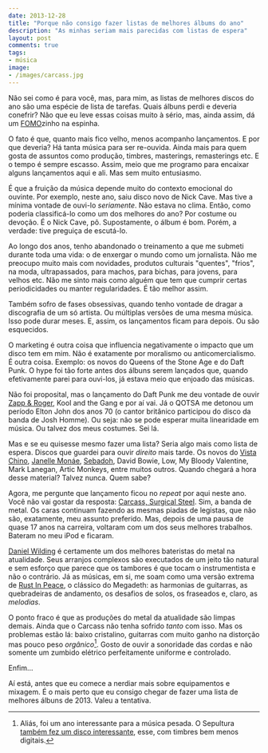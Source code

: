```yaml
---
date: 2013-12-28
title: "Porque não consigo fazer listas de melhores álbums do ano"
description: "As minhas seriam mais parecidas com listas de espera"
layout: post
comments: true
tags:
- música
image:
- /images/carcass.jpg
---
```


Não sei como é para você, mas, para mim, as listas de melhores discos do ano são uma espécie de lista de tarefas. Quais álbuns perdi e deveria conefrir? Não que eu leve essas coisas muito à sério, mas, ainda assim, dá um [FOMO](https://en.wikipedia.org/wiki/Fear_of_missing_out)zinho na espinha.

O fato é que, quanto mais fico velho, menos acompanho lançamentos. E por que deveria? Há tanta música para ser re-ouvida. Ainda mais para quem gosta de assuntos como produção, timbres, masterings, remasterings etc. E o tempo é sempre escasso. Assim, meio que me programo para encaixar alguns lançamentos aqui e ali. Mas sem muito entusiasmo.

É que a fruição da música depende muito do contexto emocional do ouvinte. Por exemplo, neste ano, saiu disco novo de Nick Cave. Mas tive a mínima vontade de ouvi-lo *seriamente*. Não estava no clima. Então, como poderia classificá-lo como um dos melhores do ano? Por costume ou devoção. É o Nick Cave, pô. Supostamente, o álbum é bom. Porém, a verdade: tive preguiça de escutá-lo.

Ao longo dos anos, tenho abandonado o treinamento a que me submeti durante toda uma vida: o de enxergar o mundo como um jornalista. Não me preocupo muito mais com novidades, produtos culturais "quentes", "frios", na moda, ultrapassados, para machos, para bichas, para jovens, para velhos etc. Não me sinto mais como alguém que tem que cumprir certas periodicidades ou manter regularidades. É tão melhor assim.

Também sofro de fases obsessivas, quando tenho vontade de dragar a discografia de um só artista. Ou múltiplas versões de uma mesma música. Isso pode durar meses. E, assim, os lançamentos ficam para depois. Ou são esquecidos.

O marketing é outra coisa que influencia negativamente o impacto que um disco tem em mim. Não é exatamente por moralismo ou anticomercialismo. É outra coisa. Exemplo: os novos do Queens of the Stone Age e do Daft Punk. O hype foi tão forte antes dos álbuns serem lançados que, quando efetivamente parei para ouvi-los, já estava meio que enjoado das músicas.

Não foi proposital, mas o lançamento do Daft Punk me deu vontade de ouvir [Zapp & Roger](http://goo.gl/j4m7TS), Kool and the Gang e por aí vai. Já o QOTSA me detonou um período Elton John dos anos 70 (o cantor britânico participou do disco da banda de Josh Homme). Ou seja: não se pode esperar muita linearidade em música. Ou talvez dos meus costumes. Sei lá.

Mas e se eu quisesse mesmo fazer uma lista? Seria algo mais como lista de espera. Discos que guardei para ouvir *direito* mais tarde. Os novos do [Vista Chino](https://en.wikipedia.org/wiki/Vista_Chino), [Janelle Monáe](https://en.wikipedia.org/wiki/Janelle_Mon%C3%A1e), [Sebadoh](https://en.wikipedia.org/wiki/Sebadoh), David Bowie, Low, My Bloody Valentine, Mark Lanegan, Artic Monkeys, entre muitos outros. Quando chegará a hora desse material? Talvez nunca. Quem sabe?

Agora, me pergunte que lançamento ficou no *repeat* por aqui neste ano. Você não vai gostar da resposta: [Carcass, Surgical Steel](http://goo.gl/7qQYWR). Sim, a banda de metal. Os caras continuam fazendo as mesmas piadas de legistas, que não são, exatamente, meu assunto preferido. Mas, depois de uma pausa de quase 17 anos na carreira, voltaram com um dos seus melhores trabalhos. Bateram no meu iPod e ficaram.

[Daniel Wilding](https://en.wikipedia.org/wiki/Daniel_Wilding) é certamente um dos melhores bateristas do metal na atualidade. Seus arranjos complexos são executados de um jeito tão natural e sem esforço que parece que os tambores é que tocam o instrumentista e não o contrário. Já as músicas, em si, me soam como uma versão extrema de [Rust In Peace](https://en.wikipedia.org/wiki/Rust_in_Peace), o clássico do Megadeth: as harmonias de guitarras, as quebradeiras de andamento, os desafios de solos, os fraseados e, claro, as *melodias*.

O ponto fraco é que as produções do metal da atualidade são limpas demais. Ainda que o Carcass não tenha sofrido *tanto* com isso. Mas os problemas estão lá: baixo cristalino, guitarras com muito ganho na distorção mas pouco peso *orgânico*[^1]. Gosto de ouvir a sonoridade das cordas e não somente um zumbido elétrico perfeitamente uniforme e controlado.

Enfim…

Aí está, antes que eu comece a nerdiar mais sobre equipamentos e mixagem. É o mais perto que eu consigo chegar de fazer uma lista de melhores álbuns de 2013. Valeu a tentativa.

[^1]: Aliás, foi um ano interessante para a música pesada. O Sepultura [também fez um disco interessante](https://en.wikipedia.org/wiki/The_Mediator_Between_Head_and_Hands_Must_Be_the_Heart), esse, com timbres bem menos digitais.